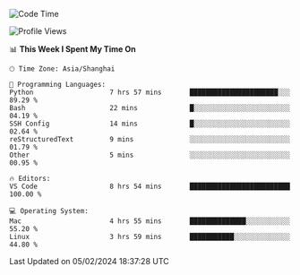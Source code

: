 <!--START_SECTION:waka-->
![Code Time](http://img.shields.io/badge/Code%20Time-347%20hrs%2026%20mins-blue)

![Profile Views](http://img.shields.io/badge/Profile%20Views-1-blue)

📊 **This Week I Spent My Time On** 

```text
🕑︎ Time Zone: Asia/Shanghai

💬 Programming Languages: 
Python                   7 hrs 57 mins       ██████████████████████░░░   89.29 % 
Bash                     22 mins             █░░░░░░░░░░░░░░░░░░░░░░░░   04.19 % 
SSH Config               14 mins             █░░░░░░░░░░░░░░░░░░░░░░░░   02.64 % 
reStructuredText         9 mins              ░░░░░░░░░░░░░░░░░░░░░░░░░   01.79 % 
Other                    5 mins              ░░░░░░░░░░░░░░░░░░░░░░░░░   00.95 % 

🔥 Editors: 
VS Code                  8 hrs 54 mins       █████████████████████████   100.00 % 

💻 Operating System: 
Mac                      4 hrs 55 mins       ██████████████░░░░░░░░░░░   55.20 % 
Linux                    3 hrs 59 mins       ███████████░░░░░░░░░░░░░░   44.80 % 
```


 Last Updated on 05/02/2024 18:37:28 UTC
<!--END_SECTION:waka-->
